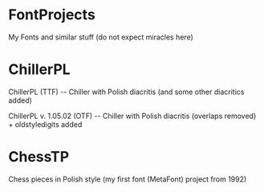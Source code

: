 # FontProjects
My Fonts and similar stuff (do not expect miracles here)

ChillerPL
========
ChillerPL (TTF) -- Chiller with Polish diacritis (and some other diacritics added)

ChillerPL v. 1.05.02 (OTF) -- Chiller with Polish diacritis (overlaps removed) + oldstyledigits added

ChessTP
=======
Chess pieces in Polish style (my first font (MetaFont) project from 1992)
